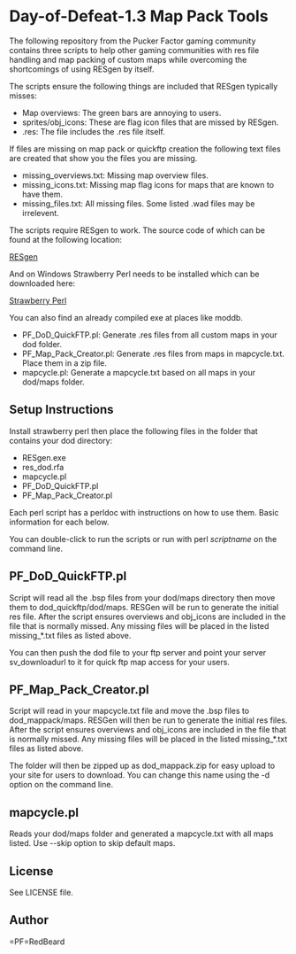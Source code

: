 # Day-of-Defeat-1.3 Map Pack Tools

The following repository from the Pucker Factor gaming community contains three scripts to help other gaming communities with res file handling and map packing of custom maps while overcoming the shortcomings of using RESgen by itself.

The scripts ensure the following things are included that RESgen typically misses:

- Map overviews: The green bars are annoying to users.
- sprites/obj_icons: These are flag icon files that are missed by RESgen.
- .res: The file includes the .res file itself.

If files are missing on map pack or quickftp creation the following text files are created that show you the files you are missing.

- missing_overviews.txt: Missing map overview files.
- missing_icons.txt: Missing map flag icons for maps that are known to have them.
- missing_files.txt: All missing files. Some listed .wad files may be irrelevent.

The scripts require RESgen to work. The source code of which can be found at the following location:

[RESgen](https://github.com/kriswema/resgen)

And on Windows Strawberry Perl needs to be installed which can be downloaded here:

[Strawberry Perl](http://strawberryperl.com/)

You can also find an already compiled exe at places like moddb.

- PF_DoD_QuickFTP.pl: Generate .res files from all custom maps in your dod folder.
- PF_Map_Pack_Creator.pl: Generate .res files from maps in mapcycle.txt. Place them in a zip file.
- mapcycle.pl: Generate a mapcycle.txt based on all maps in your dod/maps folder.

## Setup Instructions

Install strawberry perl then place the following files in the folder that contains your dod directory:

- RESgen.exe
- res_dod.rfa
- mapcycle.pl
- PF_DoD_QuickFTP.pl
- PF_Map_Pack_Creator.pl

Each perl script has a perldoc with instructions on how to use them. Basic information for each below.

You can double-click to run the scripts or run with perl *scriptname* on the command line.

## PF_DoD_QuickFTP.pl

Script will read all the .bsp files from your dod/maps directory then move them to dod_quickftp/dod/maps. RESGen will be run to generate the initial res file.
After the script ensures overviews and obj_icons are included in the file that is normally missed. Any missing files will be placed in the listed missing_*.txt files as listed above.

You can then push the dod file to your ftp server and point your server sv_downloadurl to it for quick ftp map access for your users.

## PF_Map_Pack_Creator.pl

Script will read in your mapcycle.txt file and move the .bsp files to dod_mappack/maps. RESGen will then be run to generate the initial res files. 
After the script ensures overviews and obj_icons are included in the file that is normally missed. Any missing files will be placed in the listed missing_*.txt files as listed above.

The folder will then be zipped up as dod_mappack.zip for easy upload to your site for users to download. You can change this name using the -d option on the command line.

## mapcycle.pl

Reads your dod/maps folder and generated a mapcycle.txt with all maps listed. Use --skip option to skip default maps.

## License

See LICENSE file.

## Author

=PF=RedBeard